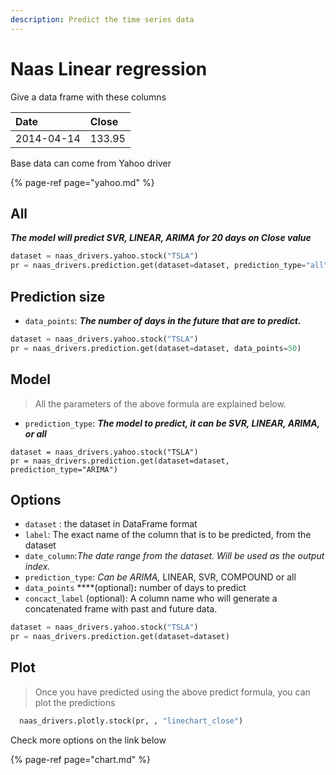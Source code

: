 ```yaml
---
description: Predict the time series data
---
```


# Naas Linear regression

Give a data frame with these columns

| Date | Close |
| :--- | :--- |
| 2014-04-14 | 133.95 |

Base data can come from Yahoo driver

{% page-ref page="yahoo.md" %}

## All

_**The model will predict SVR, LINEAR, ARIMA for 20 days on Close value**_

```python
dataset = naas_drivers.yahoo.stock("TSLA")
pr = naas_drivers.prediction.get(dataset=dataset, prediction_type="all")
```

## Prediction size

* `data_points`:  _**The number of days in the future that are to predict.**_

```python
dataset = naas_drivers.yahoo.stock("TSLA")
pr = naas_drivers.prediction.get(dataset=dataset, data_points=50)
```

## Model

> All the parameters of the above formula are explained below.

*  `prediction_type`:  _**The model to predict, it can be SVR, LINEAR, ARIMA, or all**_

```text
dataset = naas_drivers.yahoo.stock("TSLA")
pr = naas_drivers.prediction.get(dataset=dataset, prediction_type="ARIMA")
```

## Options

*  `dataset` : the dataset in DataFrame format
* `label`: The exact name of the column that is to be predicted, from the dataset
*  `date_column`:_The date range from the dataset. Will be used as the output index._
* `prediction_type`: _Can be ARIMA,_ LINEAR, SVR, COMPOUND or all
* `data_points` ****\(optional\)**:** number of days to predict
* `concact_label` \(optional\): A column name who will generate a concatenated frame with past and future data.

```python
dataset = naas_drivers.yahoo.stock("TSLA")
pr = naas_drivers.prediction.get(dataset=dataset)
```

## Plot

> Once you have predicted using the above predict formula, you can plot the predictions

```python
  naas_drivers.plotly.stock(pr, , "linechart_close")
```

Check more options on the link below

{% page-ref page="chart.md" %}

